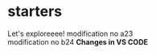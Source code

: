 # starters
Let's exploreeee!
modification no a23
<br>
modification no b24
<b>Changes in VS CODE</b>
